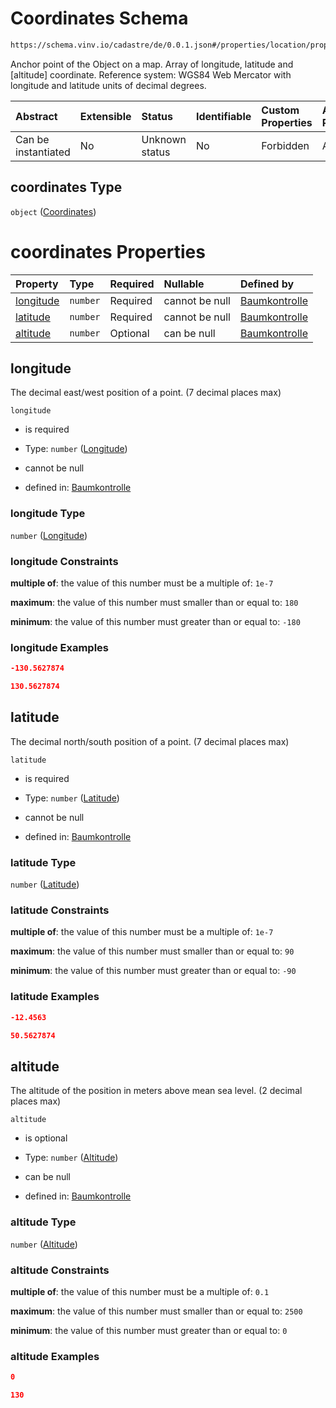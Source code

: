 # Coordinates Schema

```txt
https://schema.vinv.io/cadastre/de/0.0.1.json#/properties/location/properties/coordinates
```

Anchor point of the Object on a map. Array of longitude, latitude and \[altitude] coordinate. Reference system: WGS84 Web Mercator with longitude and latitude units of decimal degrees.

| Abstract            | Extensible | Status         | Identifiable | Custom Properties | Additional Properties | Access Restrictions | Defined In                                                                                                                 |
| :------------------ | :--------- | :------------- | :----------- | :---------------- | :-------------------- | :------------------ | :------------------------------------------------------------------------------------------------------------------------- |
| Can be instantiated | No         | Unknown status | No           | Forbidden         | Allowed               | none                | [dereferenced.doc.json\*](../../../../../../vinv-schemas/vinv-tree/out/0.0.1/dereferenced.doc.json "open original schema") |

## coordinates Type

`object` ([Coordinates](dereferenced-properties-location-properties-coordinates.md))

# coordinates Properties

| Property                | Type     | Required | Nullable       | Defined by                                                                                                                                                                                                        |
| :---------------------- | :------- | :------- | :------------- | :---------------------------------------------------------------------------------------------------------------------------------------------------------------------------------------------------------------- |
| [longitude](#longitude) | `number` | Required | cannot be null | [Baumkontrolle](dereferenced-properties-location-properties-coordinates-properties-longitude.md "https://schema.vinv.io/cadastre/de/0.0.1.json#/properties/location/properties/coordinates/properties/longitude") |
| [latitude](#latitude)   | `number` | Required | cannot be null | [Baumkontrolle](dereferenced-properties-location-properties-coordinates-properties-latitude.md "https://schema.vinv.io/cadastre/de/0.0.1.json#/properties/location/properties/coordinates/properties/latitude")   |
| [altitude](#altitude)   | `number` | Optional | can be null    | [Baumkontrolle](dereferenced-properties-location-properties-coordinates-properties-altitude.md "https://schema.vinv.io/cadastre/de/0.0.1.json#/properties/location/properties/coordinates/properties/altitude")   |

## longitude

The decimal east/west position of a point. (7 decimal places max)

`longitude`

*   is required

*   Type: `number` ([Longitude](dereferenced-properties-location-properties-coordinates-properties-longitude.md))

*   cannot be null

*   defined in: [Baumkontrolle](dereferenced-properties-location-properties-coordinates-properties-longitude.md "https://schema.vinv.io/cadastre/de/0.0.1.json#/properties/location/properties/coordinates/properties/longitude")

### longitude Type

`number` ([Longitude](dereferenced-properties-location-properties-coordinates-properties-longitude.md))

### longitude Constraints

**multiple of**: the value of this number must be a multiple of: `1e-7`

**maximum**: the value of this number must smaller than or equal to: `180`

**minimum**: the value of this number must greater than or equal to: `-180`

### longitude Examples

```json
-130.5627874
```

```json
130.5627874
```

## latitude

The decimal north/south position of a point. (7 decimal places max)

`latitude`

*   is required

*   Type: `number` ([Latitude](dereferenced-properties-location-properties-coordinates-properties-latitude.md))

*   cannot be null

*   defined in: [Baumkontrolle](dereferenced-properties-location-properties-coordinates-properties-latitude.md "https://schema.vinv.io/cadastre/de/0.0.1.json#/properties/location/properties/coordinates/properties/latitude")

### latitude Type

`number` ([Latitude](dereferenced-properties-location-properties-coordinates-properties-latitude.md))

### latitude Constraints

**multiple of**: the value of this number must be a multiple of: `1e-7`

**maximum**: the value of this number must smaller than or equal to: `90`

**minimum**: the value of this number must greater than or equal to: `-90`

### latitude Examples

```json
-12.4563
```

```json
50.5627874
```

## altitude

The altitude of the position in meters above mean sea level. (2 decimal places max)

`altitude`

*   is optional

*   Type: `number` ([Altitude](dereferenced-properties-location-properties-coordinates-properties-altitude.md))

*   can be null

*   defined in: [Baumkontrolle](dereferenced-properties-location-properties-coordinates-properties-altitude.md "https://schema.vinv.io/cadastre/de/0.0.1.json#/properties/location/properties/coordinates/properties/altitude")

### altitude Type

`number` ([Altitude](dereferenced-properties-location-properties-coordinates-properties-altitude.md))

### altitude Constraints

**multiple of**: the value of this number must be a multiple of: `0.1`

**maximum**: the value of this number must smaller than or equal to: `2500`

**minimum**: the value of this number must greater than or equal to: `0`

### altitude Examples

```json
0
```

```json
130
```
